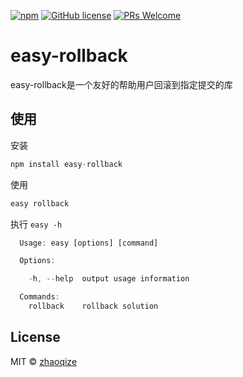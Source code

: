 [![npm](https://img.shields.io/npm/v/easy-rollback.svg?style=flat)](https://github.com/zhaoqize/easy-rollback)
[![GitHub license](https://img.shields.io/github/license/zhaoqize/easy-rollback.svg)](https://github.com/zhaoqize/easy-rollback/blob/master/LICENSE)
[![PRs Welcome](https://img.shields.io/badge/PRs-welcome-brightgreen.svg)]()
# easy-rollback
easy-rollback是一个友好的帮助用户回滚到指定提交的库

## 使用
安装
```js
npm install easy-rollback
```

使用
```js
easy rollback
```

执行 `easy -h`
```js
  Usage: easy [options] [command]

  Options:

    -h, --help  output usage information

  Commands:
    rollback    rollback solution
```

## License

MIT © [zhaoqize]()

